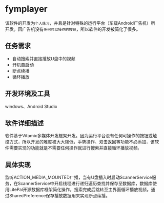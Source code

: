 # fymplayer

该软件的开发为`个人练习`，并且是针对特殊的运行平台（车载Android广告机）所开发。因广告机没有`任何可以操作的按钮`，所以软件的开发被简化了很多。

## 任务需求

* 自动搜索并直接播放U盘中的视频
* 开机自启动
* 断点续播
* 循环播放

## 开发环境及工具

windows、Android Studio

## 软件详细描述

软件基于Vitamio多媒体开发框架开发。因为运行平台没有任何可操作的按钮或触控方式，所以开发的难度被大大降低，手势操作、双击返回等功能不必添加，该软件需要实现的功能就是不需要任何操作就进行搜索并直接循环播放视频。

## 具体实现

监听ACTION_MEDIA_MOUNTED广播，当有U盘插入时启动ScannerService服务，在ScannerService中开启线程进行递归遍历查找并保存至数据库，数据库使用LitePal开源数据库框架简化操作，搜索完成后跳转至主界面循环播放视频，通过SharedPreference保存播放数据用来实现断点续播。